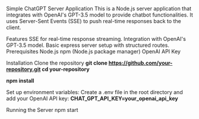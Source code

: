 Simple ChatGPT Server Application
This is a Node.js server application that integrates with OpenAI's GPT-3.5 model to provide chatbot functionalities. It uses Server-Sent Events (SSE) to push real-time responses back to the client.

Features
SSE for real-time response streaming.
Integration with OpenAI's GPT-3.5 model.
Basic express server setup with structured routes.
Prerequisites
Node.js
npm (Node.js package manager)
OpenAI API Key

Installation
Clone the repository
**git clone https://github.com/your-repository.git
cd your-repository**

**npm install**

Set up environment variables:
Create a .env file in the root directory and add your OpenAI API key:
**CHAT_GPT_API_KEY=your_openai_api_key**

Running the Server
npm start
